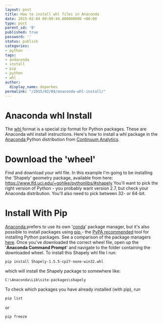 ```yaml
---
layout: post
title: How to install whl files in Anaconda
date: 2015-02-04 09:09:44.000000000 +00:00
type: post
parent_id: '0'
published: true
password: ''
status: publish
categories:
- python
tags:
- andaconda
- install
- pip
- python
- whl
author:
  display_name: deparkes
permalink: "/2015/02/04/anaconda-whl-install/"
---
```

<h1>Anaconda whl Install</h1>
The <a href="https://pypi.python.org/pypi/wheel">whl </a>format is a special zip format for Python packages. These are Anaconda whl install instructions.
Here's how to install a whl package in the <a href="https://store.continuum.io/cshop/anaconda/">Anaconda </a>Python distribution from <a href="https://www.continuum.io/">Continuum Analytics</a>.
<h1>Download the 'wheel'</h1>
Find and download your whl file. In this example I'm going to be installing the 'Shapely' geometry package, available from here: <a href="https://www.lfd.uci.edu/~gohlke/pythonlibs/#shapely">https://www.lfd.uci.edu/~gohlke/pythonlibs/#shapely</a>
You'll want to pick the right version of Python - you probably want version 2.7, but check your Anaconda distribution. You'll also need to pick between 32- or 64-bit.

<h1>Install With Pip</h1>
<a href="https://store.continuum.io/cshop/anaconda/">Anaconda </a>prefers to use its own '<a href="https://conda.pydata.org/">conda</a>' package manager, but it's also possible to install packages using <a href="https://pypi.python.org/pypi/pip/">pip </a>- the <a href="https://python-packaging-user-guide.readthedocs.org/en/latest/current.html">PyPA recommended</a> tool for installing Python packages. See a comparison of the package managers <a href="https://stackoverflow.com/questions/20994716/what-is-the-difference-between-pip-and-conda">here</a>.
Once you've downloaded the correct wheel file, open up the '<strong>Anaconda Command Prompt</strong>' and navigate to the folder containing the downloaded wheel.
To install this Shapely whl file I run:

```bash
pip install Shapely‑1.5.5‑cp27‑none‑win32.whl
```

which will install the Shapely package to somewhere like:

```bash
C:\Anaconda\Lib\site-packages\shapely
```

To check which packages you have already installed (with pip), run

```bash
pip list
```

or
```bash
pip freeze
```

